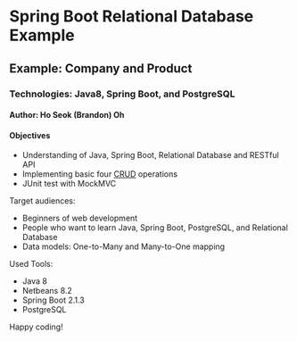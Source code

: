 # Spring Boot Relational Database Example
## Example: Company and Product
### Technologies: Java8, Spring Boot, and PostgreSQL
#### Author: Ho Seok (Brandon) Oh

#### Objectives
- Understanding of Java, Spring Boot, Relational Database and RESTful API
- Implementing basic four [CRUD](https://en.wikipedia.org/wiki/Create,_read,_update_and_delete) operations
- JUnit test with MockMVC

Target audiences:
- Beginners of web development
- People who want to learn Java, Spring Boot, PostgreSQL, and Relational Database
- Data models: One-to-Many and Many-to-One mapping

Used Tools:
- Java 8
- Netbeans 8.2
- Spring Boot 2.1.3
- PostgreSQL


Happy coding!
